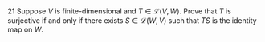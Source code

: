 21 Suppose $V$ is finite-dimensional and $T \in \mathcal{L}(V, W)$. Prove that $T$ is surjective if and only if there exists $S \in \mathcal{L}(W, V)$ such that $T S$ is the identity map on $W$.

